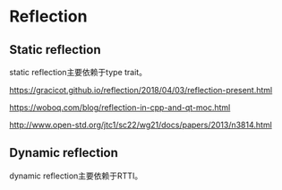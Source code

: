 # Reflection 

## Static reflection

static reflection主要依赖于type trait。

https://gracicot.github.io/reflection/2018/04/03/reflection-present.html

https://woboq.com/blog/reflection-in-cpp-and-qt-moc.html

http://www.open-std.org/jtc1/sc22/wg21/docs/papers/2013/n3814.html

## Dynamic reflection

dynamic reflection主要依赖于RTTI。